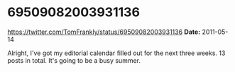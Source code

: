 # 69509082003931136
https://twitter.com/TomFrankly/status/69509082003931136
**Date:** 2011-05-14

Alright, I've got my editorial calendar filled out for the next three weeks. 13 posts in total. It's going to be a busy summer.
